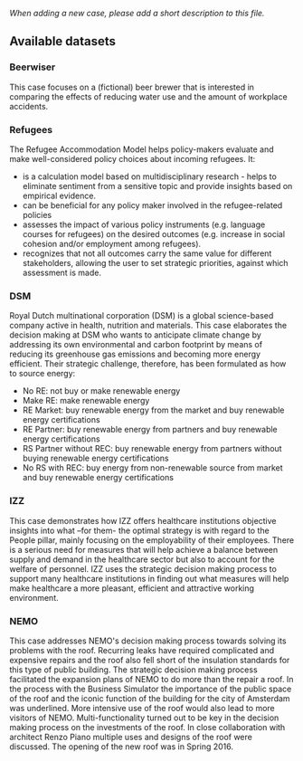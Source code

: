 _When adding a new case, please add a short description to this file._

## Available datasets

### Beerwiser 
This case focuses on a (fictional) beer brewer that is interested in comparing the effects of
reducing water use and the amount of workplace accidents. 

### Refugees
The Refugee Accommodation Model helps policy-makers evaluate and make well-considered policy choices 
about incoming refugees. It:

- is a calculation model based on multidisciplinary research - helps to eliminate sentiment from a 
sensitive topic and provide insights based on empirical evidence.
- can be beneficial for any policy maker involved in the refugee-related policies
- assesses the impact of various policy instruments (e.g. language courses for refugees) on the desired outcomes 
(e.g. increase in social cohesion and/or employment among refugees). 
- recognizes that not all outcomes carry the same value for different stakeholders, 
allowing the user to set strategic priorities, against which assessment is made.

### DSM
Royal Dutch multinational corporation (DSM) is a global science-based company active in health, nutrition and materials. This case elaborates the decision making at DSM who wants to anticipate climate change by addressing its own environmental and carbon footprint by means of reducing its greenhouse gas emissions and becoming more energy efficient. Their strategic challenge, therefore, has been formulated as how to source energy:
- No RE: not buy or make renewable energy
- Make RE: make renewable energy
- RE Market: buy renewable energy from the market and buy renewable energy certifications 
- RE Partner: buy renewable energy from partners and buy renewable energy certifications
- RS Partner without REC: buy renewable energy from partners without buying renewable energy certifications
- No RS with REC: buy energy from non-renewable source from market and buy renewable energy certifications


### IZZ
This case demonstrates how IZZ offers healthcare institutions objective insights into what –for them- the optimal 
strategy is with regard to the People pillar, mainly focusing on the employability of their employees. 
There is a serious need for measures that will help achieve a balance between supply and demand in the healthcare 
sector but also to account for the welfare of personnel. IZZ uses the strategic decision making process to support 
many healthcare institutions in finding out what measures will help make healthcare a more pleasant, efficient and 
attractive working environment. 


### NEMO 
This case addresses NEMO's decision making process towards solving its problems with the roof. Recurring leaks have 
required complicated and expensive repairs and the roof also fell short of the insulation standards for this type of 
public building. The strategic decision making process facilitated the expansion plans of NEMO to do more than the 
repair a roof. In the process with the Business Simulator the importance of the public space of the roof and the 
iconic function of the building for the city of Amsterdam was underlined. More intensive use of the roof would also 
lead to more visitors of NEMO. Multi-functionality turned out to be key in the decision making process on the 
investments of the roof. In close collaboration with architect Renzo Piano multiple uses and designs of the roof 
were discussed. The opening of the new roof was in Spring 2016.